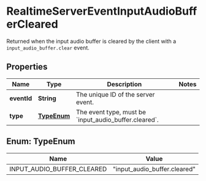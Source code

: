 

# RealtimeServerEventInputAudioBufferCleared

Returned when the input audio buffer is cleared by the client with a `input_audio_buffer.clear` event. 

## Properties

| Name | Type | Description | Notes |
|------------ | ------------- | ------------- | -------------|
|**eventId** | **String** | The unique ID of the server event. |  |
|**type** | [**TypeEnum**](#TypeEnum) | The event type, must be &#x60;input_audio_buffer.cleared&#x60;. |  |



## Enum: TypeEnum

| Name | Value |
|---- | -----|
| INPUT_AUDIO_BUFFER_CLEARED | &quot;input_audio_buffer.cleared&quot; |



